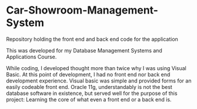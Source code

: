 # Car-Showroom-Management-System
Repository holding the front end and back end code for the application

This was developed for my Database Management Systems and Applications Course.

While coding, I developed thought more than twice why I was using Visual Basic. 
At this point of development, I had no front end nor back end development experience. Visual basic was simple and provided forms for an easily codeable front end.
Oracle 11g, understandably is not the best database software in existence, but served well for the purpose of this project: Learning the core of what even a front end or a back end is.

